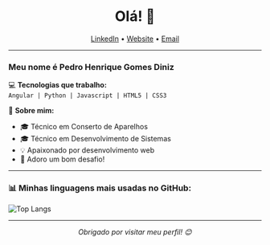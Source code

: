 <h1 align="center">Olá! 👋</h1>

<p align="center">
  <a href="https://www.linkedin.com/in/seuperfil/">LinkedIn</a> •
  <a href="https://seuwebsite.com">Website</a> •
  <a href="mailto:seuemail@gmail.com">Email</a>
</p>

---

### Meu nome é Pedro Henrique Gomes Diniz

💻 **Tecnologias que trabalho:**  
`Angular | Python | Javascript | HTML5 | CSS3`

🚀 **Sobre mim:**  
- 🎓 Técnico em Conserto de Aparelhos
- 🎓 Técnico em Desenvolvimento de Sistemas
- 💡 Apaixonado por desenvolvimento web
- 🎯 Adoro um bom desafio!

---

### 📊 **Minhas linguagens mais usadas no GitHub:**

![Top Langs](https://github-readme-stats.vercel.app/api/top-langs/?username=seuusuario&layout=compact&theme=radical)

---

<p align="center">
  <i>Obrigado por visitar meu perfil! 😊</i>
</p>
